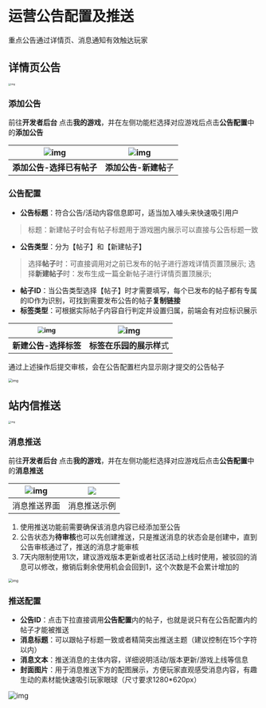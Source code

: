 # 运营公告配置及推送

重点公告通过详情页、消息通知有效触达玩家

## 详情页公告

<img src="https://arkimg.ark.online/1724566860647-11.webp" alt="img" style="zoom:33%;" /> 

### 添加公告

前往**开发者后台** 点击**我的游戏**，并在左侧功能栏选择对应游戏后点击**公告配置**中的**添加公告**

| ![img](https://arkimg.ark.online/1724566860645-1.webp) | ![img](https://arkimg.ark.online/1724566860646-2.webp) |
| :----------------------------------------------------------: | :----------------------------------------------------------: |
|                         **添加公告-选择已有帖子**                         |                         **添加公告-新建帖**子                         |

### 公告配置

- **公告标题**：符合公告/活动内容信息即可，适当加入噱头来快速吸引用户
> 标题：新建帖子时会有帖子标题用于游戏圈内展示可以直接与公告标题一致
- **公告类型**：分为【帖子】和【新建帖子】
> 选择**帖子**时：可直接调用对之前已发布的帖子进行游戏详情页置顶展示;
> 选择**新建帖子**时：发布生成一篇全新帖子进行详情页置顶展示;
- **帖子ID**：当公告类型选择【帖子】时才需要填写，每个已发布的帖子都有专属的ID作为识别，可找到需要发布公告的帖子**复制链接**
- **标签类型**：可根据实际帖子内容自行判定并设置归属，前端会有对应标识展示


| <img src="https://arkimg.ark.online/1724566860646-3.webp" alt="img" style="zoom:80%;" /> | ![img](https://arkimg.ark.online/1724566860646-4.webp) |
| :----------------------------------------------------------: | :----------------------------------------------------------: |
|                       **新建公告-选择标签**                       |                         **标签在乐园的展示样**式                         | 

通过上述操作后提交审核，会在公告配置栏内显示刚才提交的公告帖子

<img src="https://arkimg.ark.online/1724566860646-5.webp" alt="img" style="zoom:50%;" />

## 站内信推送

<img src="https://arkimg.ark.online/1724566860646-6.webp" alt="img" style="zoom:33%;" /> 

### 消息推送

前往**开发者后台** 点击**我的游戏**，并在左侧功能栏选择对应游戏后点击**公告配置**中的**消息推送**

| ![img](https://arkimg.ark.online/1724566860646-7-1724567854134-34.webp) |  ![](https://arkimg.ark.online/1724566860646-10.webp) |
| :----------------------------------------------------------: | :----------------------------------------------------------: |
|                         消息推送界面                         |                         消息推送示例                         |

1. 使用推送功能前需要确保该消息内容已经添加至公告
2. 公告状态为**待审核**也可以先创建推送，只是推送消息的状态会是创建中，直到公告审核通过了，推送的消息才能审核
3. 7天内限制使用1次，建议游戏版本更新或者社区活动上线时使用，被驳回的消息可以修改，撤销后剩余使用机会会回到1，这个次数是不会累计增加的

<img src="https://arkimg.ark.online/1724566860646-9.webp" alt="img" style="zoom:50%;" />

### 推送配置

- **公告ID**：点击下拉直接调用**公告配置**内的帖子，也就是说只有在公告配置内的帖子才能被推送
- **消息标题**：可以跟帖子标题一致或者精简突出推送主题（建议控制在15个字符以内）
- **消息文本**：推送消息的主体内容，详细说明活动/版本更新/游戏上线等信息
- **封面图片**：用于消息推送下方的配图展示，方便玩家直观感受消息内容，有趣生动的素材能快速吸引玩家眼球（尺寸要求1280*620px）

![img](https://arkimg.ark.online/1724566860646-8-1724567859162-36.webp)
